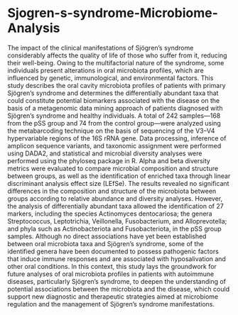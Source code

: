 # Sjogren-s-syndrome-Microbiome-Analysis

The impact of the clinical manifestations of Sjögren’s syndrome considerably affects the quality of life of those who suffer from it, reducing their well-being. Owing to the multifactorial nature of the syndrome, some individuals present alterations in oral microbiota profiles, which are influenced by genetic, immunological, and environmental factors. This study describes the oral cavity microbiota profiles of patients with primary Sjögren’s syndrome and determines the differentially abundant taxa that could constitute potential biomarkers associated with the disease on the basis of a metagenomic data mining approach of patients diagnosed with Sjögren’s syndrome and healthy individuals. A total of 242 samples—168 from the pSS group and 74 from the control group—were analyzed using the metabarcoding technique on the basis of sequencing of the V3–V4 hypervariable regions of the 16S rRNA gene. Data processing, inference of amplicon sequence variants, and taxonomic assignment were performed using DADA2, and statistical and microbial diversity analyses were performed using the phyloseq package in R. Alpha and beta diversity metrics were evaluated to compare microbial composition and structure between groups, as well as the identification of enriched taxa through linear discriminant analysis effect size (LEfSe). The results revealed no significant differences in the composition and structure of the microbiota between groups according to relative abundance and diversity analyses. However, the analysis of differentially abundant taxa allowed the identification of 27 markers, including the species Actinomyces dentocariosa; the genera Streptococcus, Leptotrichia, Veillonella, Fusobacterium, and Alloprevotella; and phyla such as Actinobacteriota and Fusobacteriota, in the pSS group samples. Although no direct associations have yet been established between oral microbiota taxa and Sjögren’s syndrome, some of the identified genera have been documented to possess pathogenic factors that induce immune responses and are associated with hyposalivation and other oral conditions. In this context, this study lays the groundwork for future analyses of oral microbiota profiles in patients with autoimmune diseases, particularly Sjögren’s syndrome, to deepen the understanding of potential associations between the microbiota and the disease, which could support new diagnostic and therapeutic strategies aimed at microbiome regulation and the management of Sjögren’s syndrome manifestations.
